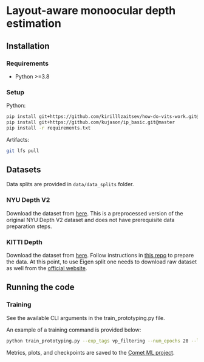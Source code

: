 # Layout-aware monoocular depth estimation

## Installation

### Requirements

- Python >=3.8

### Setup

Python:

```bash
pip install git+https://github.com/kirilllzaitsev/how-do-vits-work.git@transformer
pip install git+https://github.com/kujason/ip_basic.git@master
pip install -r requirements.txt
```

Artifacts:

```bash
git lfs pull
```

## Datasets

Data splits are provided in `data/data_splits` folder.

### NYU Depth V2

Download the dataset from [here](https://github.com/zzangjinsun/NLSPN_ECCV20/tree/master). This is a preprocessed version of the original NYU Depth V2 dataset and does not have prerequisite data preparation steps.

### KITTI Depth

Download the dataset from [here](http://www.cvlibs.net/datasets/kitti/eval_depth.php?benchmark=depth_prediction). Follow instructions in [this repo](https://github.com/zzangjinsun/NLSPN_ECCV20/tree/master) to prepare the data. At this point, to use Eigen split one needs to download raw dataset as well from the [official website](http://www.cvlibs.net/datasets/kitti/raw_data.php).

## Running the code

### Training

See the available CLI arguments in the train_prototyping.py file.

An example of a training command is provided below:

```bash
python train_prototyping.py --exp_tags vp_filtering --num_epochs 20 --line_op concat_binary --do_overfit --use_eigen --line_filter vanishing_point --use_attn --ds nyu --max_depth_eval 10.0 --exp_disabled
```

Metrics, plots, and checkpoints are saved to the [Comet ML project](https://www.comet.com/kirilllzaitsev/layout-aware-monodepth/view/new/experiments).